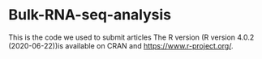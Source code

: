 # Bulk-RNA-seq-analysis
This is the code we used to submit articles
The R version (R version 4.0.2 (2020-06-22))is available on CRAN and https://www.r-project.org/. 
